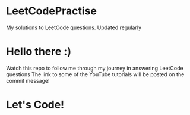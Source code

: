 # LeetCodePractise
My solutions to LeetCode questions. Updated regularly

  # Hello there :)
  Watch this repo to follow me through my journey in answering LeetCode questions
  The link to some of the YouTube tutorials will be posted on the commit message!
  
  # Let's Code!
